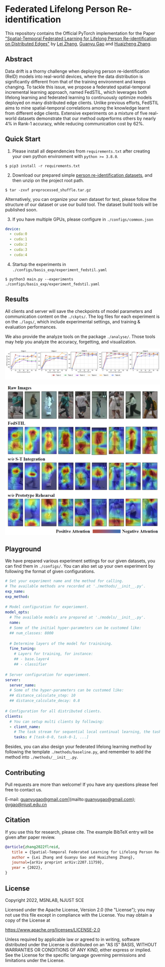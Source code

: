 # Federated Lifelong Person Re-identification

This repository contains the Official PyTorch implementation for the Paper ["Spatial-Temporal Federated Learning for Lifelong Person Re-identification on Distributed Edges"](https://arxiv.org/abs/2207.11759) by [Lei Zhang](https://github.com/MagicDevilZhang/), [Guanyu Gao](https://github.com/GuanyuGao) and [Huaizheng Zhang](https://huaizhengzhang.github.io/).



## Abstract

Data drift is a thorny challenge when deploying person re-identification (ReID) models into real-world devices, where the data distribution is significantly different from that of the training environment and keeps changing. To tackle this issue, we propose a federated spatial-temporal incremental learning approach, named FedSTIL, which leverages both lifelong learning and federated learning to continuously optimize models deployed on many distributed edge clients. Unlike previous efforts, FedSTIL aims to mine spatial-temporal correlations among the knowledge learnt from different edge clients. Extensive experiments on a mixture of five real-world datasets demonstrate that our method outperforms others by nearly 4% in Rank-1 accuracy, while reducing communication cost by 62%.  



## Quick Start

1. Please install all dependencies from `requirements.txt` after creating your own python environment with `python >= 3.8.0`.

```shell
$ pip3 install -r requirements.txt
```

2. Download our prepared simple [person re-identification datasets](https://drive.google.com/file/d/10NDQy0IZXupqXBhKfm3j7SwF08JBrE-w/view?usp=sharing), and then unzip on the project root path.  

```shell
$ tar -zxvf preprocessed_shuffle.tar.gz
```

Alternatively, you can organize your own dataset for test, please follow the structure of our dataset or use our build tool. The dataset build tools will be published soon.

3. If you have multiple GPUs, please configure in `./configs/common.json` 

```yaml
device:
  - cuda:0
  - cuda:1
  - cuda:2
  - cuda:3
  - cuda:4
```

4. Startup the experiments in `./configs/basis_exp/experiment_fedstil.yaml`

```shell
$ python3 main.py --experiments ./configs/basis_exp/experiment_fedstil.yaml
```



## Results

All clients and server will save the checkpoints of model parameters and communication content on the `./ckpts/`. The log files for each experiment is on the `./logs/`, which include experimental settings, and training & evaluation performances. 

We also provide the analyze tools on the package `./analyse/`. Those tools may help you analyze the accuracy, forgetting, and visualization.

![accuracy](./docs/accuracy.png)

![visualization](./docs/visualization.png)

## Playground

We have prepared various experiment settings for our given datasets, you can find them in `./configs/`. You can also set up your own experiment by following the format of given configurations.

```yaml
# Set your experiment name and the method for calling.
# The available methods are recorded at './methods/__init__.py'.
exp_name: 
exp_method: 

# Model configuration for experiement. 
model_opts:
  # The available models are prepared at './models/__init__.py'.
  name: 
  # Some of the initial hyper-parameters can be customed like:
  ## num_classes: 8000
  
  # Determine layers of the model for trainining.
  fine_tuning:
  	# Layers for training, for instance:
    ## - base.layer4
    ## - classifier

# Server configuration for experiement. 
server:
  server_name: 
  # Some of the hyper-parameters can be customed like:
  ## distance_calculate_step: 10
  ## distance_calculate_decay: 0.8

# Configuration for all distributed clients. 
clients:
  # You can setup multi clients by following: 
  - client_name: 
  	# The task stream for sequential local continual learning, the task name should exists in './configs/common.yaml -> datasets_dir' directory.
    tasks: # [task-0-0, task-0-1, ...]
```

Besides, you can also design your federated lifelong learning method by following the template `./methods/baseline.py`, and remember to add the method into `./methods/__init__.py`.



## Contributing

Pull requests are more than welcome! If you have any questions please feel free to contact us.

E-mail: guanyugao@gmail.com](mailto:guanyugao@gmail.com); [gygao@njust.edu.cn](mailto:gygao@njust.edu.cn) 



## Citation

 If you use this for research, please cite. The example BibTeX entry will be given after paper review. 

```bibtex
@article{zhang2022flreid,
   title = {Spatial-Temporal Federated Learning for Lifelong Person Re-identification on Distributed Edges},
   author = {Lei Zhang and Guanyu Gao and Huaizheng Zhang},
   journal={arXiv preprint arXiv:2207.11759},
   year = {2022},
}
```



## License

Copyright 2022, MSNLAB, NJUST SCE

Licensed under the Apache License, Version 2.0 (the "License"); you may not use this file except in compliance with the License. You may obtain a copy of the License at

https://www.apache.org/licenses/LICENSE-2.0

Unless required by applicable law or agreed to in writing, software distributed under the License is distributed on an "AS IS" BASIS, WITHOUT WARRANTIES OR CONDITIONS OF ANY KIND, either express or implied. See the License for the specific language governing permissions and limitations under the License.

